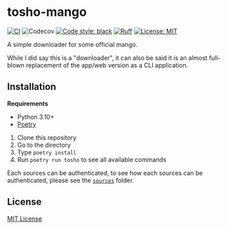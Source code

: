 # tosho-mango

[![CI](https://github.com/noaione/tosho-mango/actions/workflows/ci.yml/badge.svg)](https://github.com/noaione/tosho-mango/actions/workflows/ci.yml) ![Codecov](https://img.shields.io/codecov/c/github/noaione/tosho-mango) [![Code style: black](https://img.shields.io/badge/code%20style-black-000000.svg)](https://github.com/psf/black) [![Ruff](https://img.shields.io/endpoint?url=https://raw.githubusercontent.com/charliermarsh/ruff/main/assets/badge/v2.json)](https://github.com/astral-sh/ruff) [![License: MIT](https://img.shields.io/github/license/noaione/tosho-mango)](https://github.com/noaione/tosho-mango/blob/master/LICENSE)

A simple downloader for some official mango.

While I did say this is a "downloader", it can also be said it is an almost full-blown replacement of the app/web version
as a CLI application.

## Installation

**Requirements**
- Python 3.10+
- [Poetry](https://python-poetry.org/)

1. Clone this repository
2. Go to the directory
3. Type `poetry install`
4. Run `poetry run tosho` to see all available commands

Each sources can be authenticated, to see how each sources can be authenticated, please see the [`sources`](https://github.com/noaione/tosho-mango/tree/master/tosho_mango/sources) folder.

## License

[MIT License](LICENSE)
